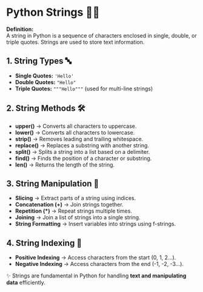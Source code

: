 # Python Strings 🧵✨

**Definition:**  
A string in Python is a sequence of characters enclosed in single, double, or triple quotes. Strings are used to store text information.


## 1. String Types 🔤
- **Single Quotes:** `'Hello'`  
- **Double Quotes:** `"Hello"`  
- **Triple Quotes:** `"""Hello"""` (used for multi-line strings)


## 2. String Methods 🛠️
- **upper()** → Converts all characters to uppercase.  
- **lower()** → Converts all characters to lowercase.  
- **strip()** → Removes leading and trailing whitespace.  
- **replace()** → Replaces a substring with another string.  
- **split()** → Splits a string into a list based on a delimiter.  
- **find()** → Finds the position of a character or substring.  
- **len()** → Returns the length of the string.


## 3. String Manipulation 🎨
- **Slicing** → Extract parts of a string using indices.  
- **Concatenation (+)** → Join strings together.  
- **Repetition (*)** → Repeat strings multiple times.  
- **Joining** → Join a list of strings into a single string.  
- **String Formatting** → Insert variables into strings using f-strings.


## 4. String Indexing 🔎
- **Positive Indexing** → Access characters from the start (0, 1, 2…).  
- **Negative Indexing** → Access characters from the end (-1, -2, -3…).


✨ Strings are fundamental in Python for handling **text and manipulating data** efficiently.
